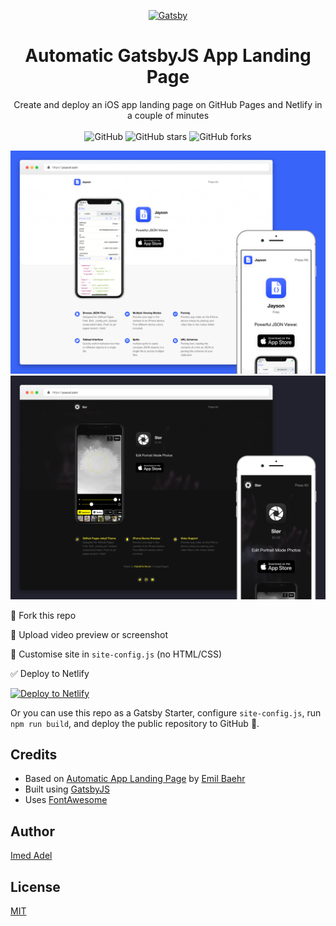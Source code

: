<p align="center">
  <a href="https://www.gatsbyjs.org">
    <img alt="Gatsby" src="https://www.gatsbyjs.org/monogram.svg" width="60" />
  </a>
</p>
<h1 align="center">
  Automatic GatsbyJS App Landing Page
</h1>
<p align="center">
  Create and deploy an iOS app landing page on GitHub Pages and Netlify in a couple of minutes<br><br>
  <img alt="GitHub" src="https://img.shields.io/github/license/ImedAdel/automatic-gatsbyjs-app-landing-page.svg">
  <img alt="GitHub stars" src="https://img.shields.io/github/stars/ImedAdel/automatic-gatsbyjs-app-landing-page.svg">
  <img alt="GitHub forks" src="https://img.shields.io/github/forks/ImedAdel/automatic-gatsbyjs-app-landing-page.svg">
</p>


![Automatic GatsbyJS App Landing Page](https://raw.githubusercontent.com/ImedAdel/Mac-Arabic-Keyboard-for-Windows/master/68747470733a2f2f656d696c62616568722e636f6d2f66696c65732f6a6179736f6e312e706e67.png)
![Automatic GatsbyJS App Landing Page](https://raw.githubusercontent.com/ImedAdel/Mac-Arabic-Keyboard-for-Windows/master/68747470733a2f2f656d696c62616568722e636f6d2f66696c65732f736c6f72312e706e67.png)

🔧 Fork this repo

📲 Upload video preview or screenshot

🎨 Customise site in `site-config.js` (no HTML/CSS)

✅ Deploy to Netlify

[![Deploy to Netlify](https://www.netlify.com/img/deploy/button.svg)](https://app.netlify.com/start/deploy?repository=https://github.com/ImedAdel/automatic-gatsbyjs-app-landing-page)

Or you can use this repo as a Gatsby Starter, configure `site-config.js`, run `npm run build`, and deploy the public repository to GitHub 🎉.

## Credits
- Based on [Automatic App Landing Page](https://github.com/emilbaehr/automatic-app-landing-page) by [Emil Baehr](https://emilbaehr.com/)
- Built using [GatsbyJS](https://gatsbyjs.org)
- Uses [FontAwesome](https://fortawesome.github.io/Font-Awesome/)

## Author
[Imed Adel](https://github.com/ImedAdel)

## License
[MIT](LICENSE)
